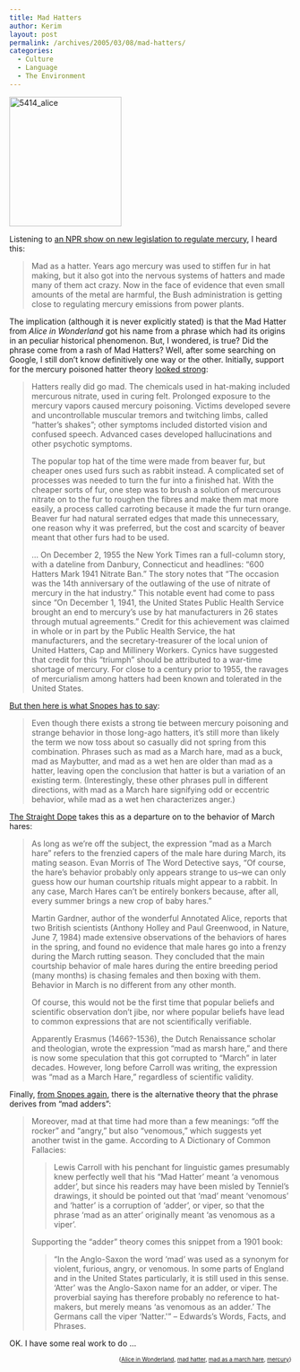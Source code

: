 ```yaml
---
title: Mad Hatters
author: Kerim
layout: post
permalink: /archives/2005/03/08/mad-hatters/
categories:
  - Culture
  - Language
  - The Environment
---
```

<a href="http://www.flickr.com/photos/kerim/6164131/" onclick="_gaq.push(['_trackEvent', 'outbound-article', 'http://www.flickr.com/photos/kerim/6164131/', '']);"  title="Mad hatter"><img src="http://photos5.flickr.com/6164131_a600fdc414_m.jpg" width="200" height="231" alt="5414_alice" /></a>

Listening to <a href="http://www.loe.org/ETS/organizations.php3?action=printContentItem&#038;orgid=33&#038;typeID=19&#038;itemID=246#feature1" onclick="_gaq.push(['_trackEvent', 'outbound-article', 'http://www.loe.org/ETS/organizations.php3?action=printContentItem&orgid=33&typeID=19&itemID=246#feature1', 'an NPR show on new legislation to regulate mercury']);" >an NPR show on new legislation to regulate mercury</a>, I heard this:

> Mad as a hatter. Years ago mercury was used to stiffen fur in hat making, but it also got into the nervous systems of hatters and made many of them act crazy. Now in the face of evidence that even small amounts of the metal are harmful, the Bush administration is getting close to regulating mercury emissions from power plants.

The implication (although it is never explicitly stated) is that the Mad Hatter from *Alice in Wonderland* got his name from a phrase which had its origins in an peculiar historical phenomenon. But, I wondered, is true? Did the phrase come from a rash of Mad Hatters? Well, after some searching on Google, I still don&#8217;t know definitively one way or the other. Initially, support for the mercury poisoned hatter theory <a href="http://www.hgtech.com/Information/Mad%20Hatter.htm" onclick="_gaq.push(['_trackEvent', 'outbound-article', 'http://www.hgtech.com/Information/Mad%20Hatter.htm', 'looked strong']);" >looked strong</a>:

> Hatters really did go mad. The chemicals used in hat-making included mercurous nitrate, used in curing felt. Prolonged exposure to the mercury vapors caused mercury poisoning. Victims developed severe and uncontrollable muscular tremors and twitching limbs, called &#8220;hatter&#8217;s shakes&#8221;; other symptoms included distorted vision and confused speech. Advanced cases developed hallucinations and other psychotic symptoms.
> 
> The popular top hat of the time were made from beaver fur, but cheaper ones used furs such as rabbit instead. A complicated set of processes was needed to turn the fur into a finished hat. With the cheaper sorts of fur, one step was to brush a solution of mercurous nitrate on to the fur to roughen the fibres and make them mat more easily, a process called carroting because it made the fur turn orange. Beaver fur had natural serrated edges that made this unnecessary, one reason why it was preferred, but the cost and scarcity of beaver meant that other furs had to be used.
> 
> &#8230; On December 2, 1955 the New York Times ran a full-column story, with a dateline from Danbury, Connecticut and headlines: &#8220;600 Hatters Mark 1941 Nitrate Ban.&#8221; The story notes that &#8220;The occasion was the 14th anniversary of the outlawing of the use of nitrate of mercury in the hat industry.&#8221; This notable event had come to pass since &#8220;On December 1, 1941, the United States Public Health Service brought an end to mercury&#8217;s use by hat manufacturers in 26 states through mutual agreements.&#8221; Credit for this achievement was claimed in whole or in part by the Public Health Service, the hat manufacturers, and the secretary-treasurer of the local union of United Hatters, Cap and Millinery Workers. Cynics have suggested that credit for this &#8220;triumph&#8221; should be attributed to a war-time shortage of mercury. For close to a century prior to 1955, the ravages of mercurialism among hatters had been known and tolerated in the United States. 

<a href="http://www.snopes.com/language/phrases/hatter.htm" onclick="_gaq.push(['_trackEvent', 'outbound-article', 'http://www.snopes.com/language/phrases/hatter.htm', 'But then here is what Snopes has to say']);" >But then here is what Snopes has to say</a>:

> Even though there exists a strong tie between mercury poisoning and strange behavior in those long-ago hatters, it&#8217;s still more than likely the term we now toss about so casually did not spring from this combination. Phrases such as mad as a March hare, mad as a buck, mad as Maybutter, and mad as a wet hen are older than mad as a hatter, leaving open the conclusion that hatter is but a variation of an existing term. (Interestingly, these other phrases pull in different directions, with mad as a March hare signifying odd or eccentric behavior, while mad as a wet hen characterizes anger.)

<a href="http://www.straightdope.com/mailbag/mmadhatter.html" onclick="_gaq.push(['_trackEvent', 'outbound-article', 'http://www.straightdope.com/mailbag/mmadhatter.html', 'The Straight Dope']);" >The Straight Dope</a> takes this as a departure on to the behavior of March hares:

> As long as we&#8217;re off the subject, the expression &#8220;mad as a March hare&#8221; refers to the frenzied capers of the male hare during March, its mating season. Evan Morris of The Word Detective says, &#8220;Of course, the hare&#8217;s behavior probably only appears strange to us&#8211;we can only guess how our human courtship rituals might appear to a rabbit. In any case, March Hares can&#8217;t be entirely bonkers because, after all, every summer brings a new crop of baby hares.&#8221;
> 
> Martin Gardner, author of the wonderful Annotated Alice, reports that two British scientists (Anthony Holley and Paul Greenwood, in Nature, June 7, 1984) made extensive observations of the behaviors of hares in the spring, and found no evidence that male hares go into a frenzy during the March rutting season. They concluded that the main courtship behavior of male hares during the entire breeding period (many months) is chasing females and then boxing with them. Behavior in March is no different from any other month.
> 
> Of course, this would not be the first time that popular beliefs and scientific observation don&#8217;t jibe, nor where popular beliefs have lead to common expressions that are not scientifically verifiable.
> 
> Apparently Erasmus (1466?-1536), the Dutch Renaissance scholar and theologian, wrote the expression &#8220;mad as marsh hare,&#8221; and there is now some speculation that this got corrupted to &#8220;March&#8221; in later decades. However, long before Carroll was writing, the expression was &#8220;mad as a March Hare,&#8221; regardless of scientific validity.

Finally, <a href="http://www.snopes.com/language/phrases/hatter.htm" onclick="_gaq.push(['_trackEvent', 'outbound-article', 'http://www.snopes.com/language/phrases/hatter.htm', 'from Snopes again']);" >from Snopes again</a>, there is the alternative theory that the phrase derives from &#8220;mad adders&#8221;:

> Moreover, mad at that time had more than a few meanings: &#8220;off the rocker&#8221; and &#8220;angry,&#8221; but also &#8220;venomous,&#8221; which suggests yet another twist in the game. According to A Dictionary of Common Fallacies:
> 
> > Lewis Carroll with his penchant for linguistic games presumably knew perfectly well that his &#8220;Mad Hatter&#8217; meant &#8216;a venomous adder&#8217;, but since his readers may have been misled by Tenniel&#8217;s drawings, it should be pointed out that &#8216;mad&#8217; meant &#8216;venomous&#8217; and &#8216;hatter&#8217; is a corruption of &#8216;adder&#8217;, or viper, so that the phrase &#8216;mad as an atter&#8217; originally meant &#8216;as venomous as a viper&#8217;.
> 
> Supporting the &#8220;adder&#8221; theory comes this snippet from a 1901 book:
> 
> > &#8220;In the Anglo-Saxon the word &#8216;mad&#8217; was used as a synonym for violent, furious, angry, or venomous. In some parts of England and in the United States particularly, it is still used in this sense. &#8216;Atter&#8217; was the Anglo-Saxon name for an adder, or viper. The proverbial saying has therefore probably no reference to hat-makers, but merely means &#8216;as venomous as an adder.&#8217; The Germans call the viper &#8216;Natter.'&#8221; &#8211; Edwards&#8217;s Words, Facts, and Phrases.

OK. I have some real work to do &#8230;

<div style="text-align:right;">
  <span style="font-size:x-small;">{<a href="http://technorati.com/tag/Alice in Wonderland" onclick="_gaq.push(['_trackEvent', 'outbound-article', 'http://technorati.com/tag/Alice in Wonderland', 'Alice in Wonderland']);"  rel="tag">Alice in Wonderland</a>, <a href="http://technorati.com/tag/mad hatter" onclick="_gaq.push(['_trackEvent', 'outbound-article', 'http://technorati.com/tag/mad hatter', 'mad hatter']);"  rel="tag">mad hatter</a>, <a href="http://technorati.com/tag/mad as a march hare" onclick="_gaq.push(['_trackEvent', 'outbound-article', 'http://technorati.com/tag/mad as a march hare', 'mad as a march hare']);"  rel="tag">mad as a march hare</a>, <a href="http://technorati.com/tag/mercury" onclick="_gaq.push(['_trackEvent', 'outbound-article', 'http://technorati.com/tag/mercury', 'mercury']);"  rel="tag">mercury</a>}</span>


